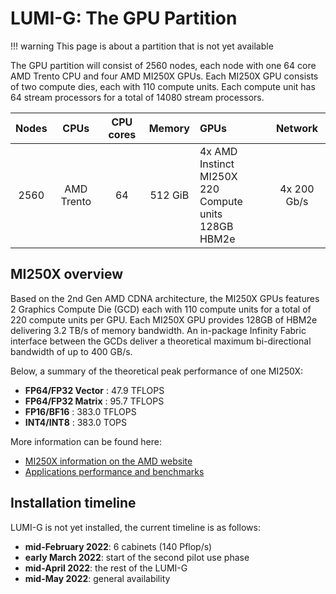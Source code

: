 # LUMI-G: The GPU Partition

[MI250x-amd]: https://www.amd.com/en/products/server-accelerators/instinct-mi250x
[benchmarks]: https://www.amd.com/en/graphics/server-accelerators-benchmarks

!!! warning
    This page is about a partition that is not yet available

The GPU partition will consist of 2560 nodes, each node with one 64 core AMD 
Trento CPU and four AMD MI250X GPUs. Each MI250X GPU consists of two compute 
dies, each with 110 compute units. Each compute unit has 64 stream processors 
for a total of 14080 stream processors.

| Nodes | CPUs       | CPU cores | Memory   | GPUs                                                       | Network     |
| :---: | :--------: | :-------: | :------: | :--------------------------------------------------------- | :---------: |
| 2560  | AMD Trento | 64        | 512 GiB  | 4x AMD Instinct MI250X<br>220 Compute units<br>128GB HBM2e | 4x 200 Gb/s |

## MI250X overview

Based on the 2nd Gen AMD CDNA architecture, the MI250X GPUs features 2 Graphics
Compute Die (GCD) each with 110 compute units for a total of 220 compute
units per GPU. Each MI250X GPU provides 128GB of HBM2e delivering 3.2 TB/s of 
memory bandwidth. An in-package Infinity Fabric interface between the GCDs 
deliver a theoretical maximum bi-directional bandwidth of up to 400 GB/s.

Below, a summary of the theoretical peak performance of one MI250X:

- **FP64/FP32 Vector** :  47.9 TFLOPS
- **FP64/FP32 Matrix** :  95.7 TFLOPS
- **FP16/BF16**        : 383.0 TFLOPS
- **INT4/INT8**        : 383.0 TOPS 

More information can be found here:

- [MI250X information on the AMD website][MI250x-amd]
- [Applications performance and benchmarks][benchmarks]

## Installation timeline

LUMI-G is not yet installed, the current timeline is as follows:

- **mid-February 2022**: 6 cabinets (140 Pflop/s)
- **early March 2022**: start of the second pilot use phase
- **mid-April 2022**: the rest of the LUMI-G
- **mid-May 2022**: general availability

